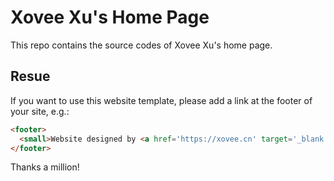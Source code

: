 # Xovee Xu's Home Page
This repo contains the source codes of Xovee Xu's home page. 

## Resue

If you want to use this website template, please add a link at the footer of your site, e.g.: 

```html
<footer>
  <small>Website designed by <a href='https://xovee.cn' target='_blank'>Xovee Xu</a>.</small>
</footer>
```

Thanks a million!

